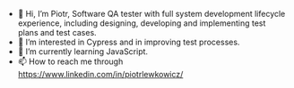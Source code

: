 - 👋 Hi, I’m Piotr, Software QA tester with full system development lifecycle experience, including designing, developing and implementing test plans and test cases.
- 👀 I’m interested in Cypress and  in improving test processes.
- 🌱 I’m currently learning JavaScript.
- 📫 How to reach me through https://www.linkedin.com/in/piotrlewkowicz/

<!---
plewkowycz/plewkowycz is a ✨ special ✨ repository because its `README.md` (this file) appears on your GitHub profile.
You can click the Preview link to take a look at your changes.
--->
